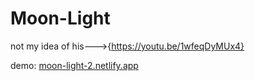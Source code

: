 # Moon-Light

not my idea of his--->{https://youtu.be/1wfeqDyMUx4}

demo: [moon-light-2.netlify.app](https://moon-light-2.netlify.app/)
